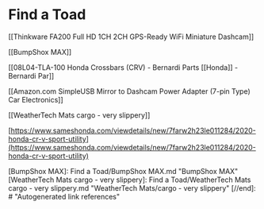 # Find a Toad

[[Thinkware FA200 Full HD 1CH   2CH GPS-Ready WiFi Miniature Dashcam]]

[[BumpShox MAX]]

[[08L04-TLA-100   Honda Crossbars (CRV) - Bernardi Parts [[Honda]] - Bernardi Par]]

[[Amazon.com  SimpleUSB Mirror to Dashcam Power Adapter (7-pin Type)  Car Electronics]]

[[WeatherTech Mats cargo - very slippery]]

[https://www.sameshonda.com/viewdetails/new/7farw2h23le011284/2020-honda-cr-v-sport-utility](https://www.sameshonda.com/viewdetails/new/7farw2h23le011284/2020-honda-cr-v-sport-utility)

[//begin]: # "Autogenerated link references for markdown compatibility"
[BumpShox MAX]: Find a Toad/BumpShox MAX.md "BumpShox MAX"
[WeatherTech Mats cargo - very slippery]: Find a Toad/WeatherTech Mats cargo - very slippery.md "WeatherTech Mats/cargo - very slippery"
[//end]: # "Autogenerated link references"